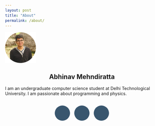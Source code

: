 ```yaml
---
layout: post
title: "About"
permalink: /about/
---
```


<img src="/assets/photo.png" width="20%" style="max-width: 100%; min-width: 100px; height: auto;">

<center><h2>Abhinav Mehndiratta</h2></center>

I am an undergraduate computer science student at Delhi Technological University.
I am passionate about programming and physics.
<br/>
<br/>

<link rel="stylesheet" href="https://maxcdn.bootstrapcdn.com/font-awesome/4.5.0/css/font-awesome.min.css">

<style>
ul.social-network {
	list-style: none;
	display: inline;
	margin-left:0 !important;
	padding: 0;
}
ul.social-network li {
	display: inline;
	margin: 0 5px;
}

.social-circle li a {
	display:inline-block;
	position:relative;
	margin:0 auto 0 auto;
	-moz-border-radius:50%;
	-webkit-border-radius:50%;
	border-radius:50%;
	text-align:center;
	width: 50px;
	height: 50px;
	font-size:20px;
	background-color: rgb(57, 86, 110);
}
.social-circle li i {
	margin:0;
	line-height:50px;
	text-align: center;
}

.social-circle i {
	color: #fff;
	-webkit-transition: all 0.8s;
	-moz-transition: all 0.8s;
	-o-transition: all 0.8s;
	-ms-transition: all 0.8s;
	transition: all 0.8s;
}
</style>

<center>
<div class="container">
    <div class="row">
      <div>
        <ul class="social-network social-circle">
          <li><a href="#" class="icoGithub" title="Github"><i class="fa fa-github"></i></a></li>
          <li><a href="#" class="icoEnvelope" title="Email"><i class="fa fa-envelope"></i></a></li>
          <li><a href="#" class="icoFacebook" title="Facebook"><i class="fa fa-facebook"></i></a></li>
        </ul>
      </div>
    </div>
  </div>
</center>